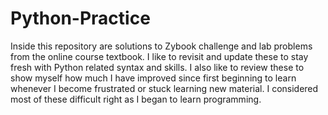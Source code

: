 # Python-Practice
Inside this repository are solutions to Zybook challenge and lab problems from the online course textbook. I like to revisit and update these to stay fresh with Python related syntax and skills. I also like to review these to show myself how much I have improved since first beginning to learn whenever I become frustrated or stuck learning new material. I considered most of these difficult right as I began to learn programming.
